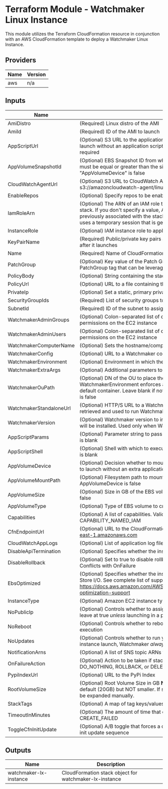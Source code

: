 # Terraform Module - Watchmaker Linux Instance

This module utilizes the Terraform CloudFormation resource in conjunction
with an AWS CloudFormation template to deploy a Watchmaker Linux Instance.

<!-- BEGIN TFDOCS -->
## Providers

| Name | Version |
|------|---------|
| aws | n/a |

## Inputs

| Name | Description | Type | Default | Required |
|------|-------------|------|---------|:-----:|
| AmiDistro | (Required) Linux distro of the AMI | `string` | n/a | yes |
| AmiId | (Required) ID of the AMI to launch | `string` | n/a | yes |
| AppScriptUrl | (Optional) S3 URL to the application script in an S3 bucket (s3://). Leave blank to launch without an application script. If specified, an appropriate InstanceRole is required | `string` | n/a | yes |
| AppVolumeSnapshotId | (Optional) EBS Snapshot ID from which to create the AppVolume. "AppVolumeSize" must be equal or greater than the size of the snapshot. Ignored if "AppVolumeDevice" is false | `string` | n/a | yes |
| CloudWatchAgentUrl | (Optional) S3 URL to CloudWatch Agent installer. Example: s3://amazoncloudwatch-agent/linux/amd64/latest/AmazonCloudWatchAgent.zip | `string` | n/a | yes |
| EnableRepos | (Optional) Specify repos to be enabled by yum-config-manager | `string` | n/a | yes |
| IamRoleArn | (Optional) The ARN of an IAM role that AWS CloudFormation assumes to create the stack. If you don't specify a value, AWS CloudFormation uses the role that was previously associated with the stack. If no role is available, AWS CloudFormation uses a temporary session that is generated from your user credentials | `string` | n/a | yes |
| InstanceRole | (Optional) IAM instance role to apply to the instance | `string` | n/a | yes |
| KeyPairName | (Required) Public/private key pairs allow you to securely connect to your instance after it launches | `string` | n/a | yes |
| Name | (Required) Name of CloudFormation Stack | `string` | n/a | yes |
| PatchGroup | (Optional) Key value of the Patch Group tag. Controls whether to create a PatchGroup tag that can be leveraged via SSM to auto-update instances. | `string` | n/a | yes |
| PolicyBody | (Optional) String containing the stack policy body. Conflicts with PolicyUrl | `string` | n/a | yes |
| PolicyUrl | (Optional) URL to a file containing the stack policy. Conflicts with PolicyBody | `string` | n/a | yes |
| PrivateIp | (Optional) Set a static, primary private IP. Leave blank to auto-select a free IP | `string` | n/a | yes |
| SecurityGroupIds | (Required) List of security groups to apply to the instance | `string` | n/a | yes |
| SubnetId | (Required) ID of the subnet to assign to the instance | `string` | n/a | yes |
| WatchmakerAdminGroups | (Optional) Colon-separated list of domain groups that should have admin permissions on the EC2 instance | `string` | n/a | yes |
| WatchmakerAdminUsers | (Optional) Colon-separated list of domain users that should have admin permissions on the EC2 instance | `string` | n/a | yes |
| WatchmakerComputerName | (Optional) Sets the hostname/computername within the OS | `string` | n/a | yes |
| WatchmakerConfig | (Optional) URL to a Watchmaker config file | `string` | n/a | yes |
| WatchmakerEnvironment | (Optional) Environment in which the instance is being deployed | `string` | n/a | yes |
| WatchmakerExtraArgs | (Optional) Additional parameters to be passed to the Watchmaker CLI | `string` | n/a | yes |
| WatchmakerOuPath | (Optional) DN of the OU to place the instance when joining a domain. If blank and WatchmakerEnvironment enforces a domain join, the instance will be placed in a default container. Leave blank if not joining a domain, or if WatchmakerEnvironment is false | `string` | n/a | yes |
| WatchmakerStandaloneUrl | (Optional) HTTP/S URL to a Watchmaker standalone executable. The file will be retrieved and used to run Watchmaker, instead of installing Watchmaker from PyPi | `string` | n/a | yes |
| WatchmakerVersion | (Optional) Watchmaker version to install. When blank (the default) the latest version will be installed. Used only when Watchmaker is installed from PyPi | `string` | n/a | yes |
| AppScriptParams | (Optional) Parameter string to pass to the application script. Ignored if AppScriptUrl is blank | `string` | `""` | no |
| AppScriptShell | (Optional) Shell with which to execute the application script. Ignored if AppScriptUrl is blank | `string` | `"bash"` | no |
| AppVolumeDevice | (Optional) Decision whether to mount an extra EBS volume. Leave as default (false) to launch without an extra application volume | `bool` | `false` | no |
| AppVolumeMountPath | (Optional) Filesystem path to mount the extra app volume. Ignored if AppVolumeDevice is false | `string` | `"/opt/data"` | no |
| AppVolumeSize | (Optional) Size in GB of the EBS volume to create. Ignored if AppVolumeDevice is false | `string` | `"1"` | no |
| AppVolumeType | (Optional) Type of EBS volume to create. Ignored if AppVolumeDevice is false | `string` | `"gp2"` | no |
| Capabilities | (Optional) A list of capabilities. Valid values: CAPABILITY\_IAM or CAPABILITY\_NAMED\_IAM | `list(string)` | `[]` | no |
| CfnEndpointUrl | (Optional) URL to the CloudFormation Endpoint. e.g. https://cloudformation.us-east-1.amazonaws.com | `string` | `"https://cloudformation.us-east-1.amazonaws.com"` | no |
| CloudWatchAppLogs | (Optional) List of application log file paths to send to CloudWatch | `list(string)` | `[]` | no |
| DisableApiTermination | (Optional) Specifies whether the instance can be terminated through the API. | `bool` | `false` | no |
| DisableRollback | (Optional) Set to true to disable rollback of the stack if stack creation failed. Conflicts with OnFailure | `string` | `false` | no |
| EbsOptimized | (Optional) Specifies whether the instance is optimized for Amazon Elastic Block Store I/O. See complete list of supported instances here: https://docs.aws.amazon.com/AWSEC2/latest/UserGuide/EBSOptimized.html#ebs-optimization-support | `bool` | `false` | no |
| InstanceType | (Optional) Amazon EC2 instance type | `string` | `"t2.micro"` | no |
| NoPublicIp | (Optional) Controls whether to assign the instance a public IP. Recommended to leave at true _unless_ launching in a public subnet | `bool` | `true` | no |
| NoReboot | (Optional) Controls whether to reboot the instance as the last step of cfn-init execution | `bool` | `false` | no |
| NoUpdates | (Optional) Controls whether to run yum update during a stack update (On the initial instance launch, Watchmaker _always_ installs updates) | `bool` | `false` | no |
| NotificationArns | (Optional) A list of SNS topic ARNs to publish stack related events | `list(string)` | `[]` | no |
| OnFailureAction | (Optional) Action to be taken if stack creation fails. This must be one of: DO\_NOTHING, ROLLBACK, or DELETE. Conflicts with DisableRollback | `string` | `"DO_NOTHING"` | no |
| PypiIndexUrl | (Optional) URL to the PyPi Index | `string` | `"https://pypi.org/simple"` | no |
| RootVolumeSize | (Optional) Root Volume Size in GB **NOTE** This value can be set larger than the default (20GB) but NOT smaller. If set larger than default value partition will need to be expanded manually. | `string` | `"20"` | no |
| StackTags | (Optional) A map of tag keys/values to associate with this stack | `map(string)` | `{}` | no |
| TimeoutInMinutes | (Optional) The amount of time that can pass before the stack status becomes CREATE\_FAILED | `string` | `"30"` | no |
| ToggleCfnInitUpdate | (Optional) A/B toggle that forces a change to instance metadata, triggering the cfn-init update sequence | `string` | `"A"` | no |

## Outputs

| Name | Description |
|------|-------------|
| watchmaker-lx-instance | CloudFormation stack object for watchmaker-lx-instance |

<!-- END TFDOCS -->
